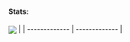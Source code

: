 #### Stats:
<img align="center" src="https://github-readme-stats.vercel.app/api/top-langs/?username=Twis7ed&show_icons=true&theme=github_dark"/> |
| ------------- | ------------- |
